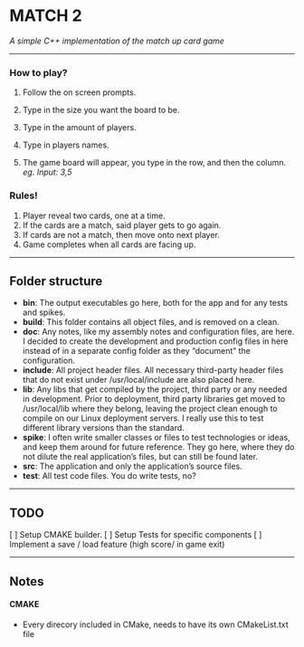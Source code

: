 # MATCH 2
*A simple C++ implementation of the match up card game*

***

### How to play?
1. Follow the on screen prompts.
2. Type in the size you want the board to be.
3. Type in the amount of players.
4. Type in players names.

5. The game board will appear, you type in the row, and then the column. *eg. Input: 3,5*

### Rules!
1. Player reveal two cards, one at a time.
2. If the cards are a match, said player gets to go again.
3. If cards are not a match, then move onto next player.
4. Game completes when all cards are facing up.

***

## Folder structure
* **bin**: The output executables go here, both for the app and for any tests and spikes.
* **build**: This folder contains all object files, and is removed on a clean.
* **doc**: Any notes, like my assembly notes and configuration files, are here. I decided to create the development and production config files in here instead of in a separate config folder as they “document” the configuration.
* **include**: All project header files. All necessary third-party header files that do not exist under /usr/local/include are also placed here.
* **lib**: Any libs that get compiled by the project, third party or any needed in development. Prior to deployment, third party libraries get moved to /usr/local/lib where they belong, leaving the project clean enough to compile on our Linux deployment servers. I really use this to test different library versions than the standard.
* **spike**: I often write smaller classes or files to test technologies or ideas, and keep them around for future reference. They go here, where they do not dilute the real application’s files, but can still be found later.
* **src**: The application and only the application’s source files.
* **test**: All test code files. You do write tests, no?

***

## TODO
 [ ] Setup CMAKE builder.
 [ ] Setup Tests for specific components
 [ ] Implement a save / load feature (high score/ in game exit)

***

## Notes
#### CMAKE
 - Every direcory included in CMake, needs to have its own CMakeList.txt file
